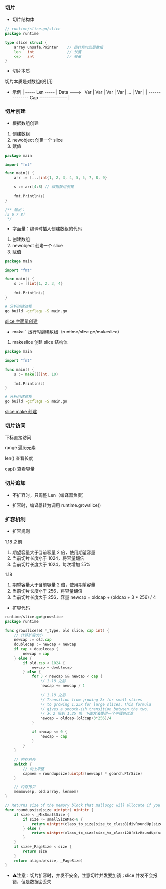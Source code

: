 ### 切片

* 切片结构体

```go
// runtime/slice.go/slice
package runtime

type slice struct {
	array unsafe.Pointer    // 指针指向底层数组
	len   int               // 长度
	cap   int               // 容量
}
```


* 切片本质

切片本质是对数组的引用


* 示例
          | ----- Len ----- |
Data ---> | Var | Var | Var | Var | ... | Var |
          | -------------- Cap -------------- |


### 切片创建

* 根据数组创建

1. 创建数组
2. newobject 创建一个 slice
3. 赋值

```go
package main

import "fmt"

func main() {
	arr := [...]int{1, 2, 3, 4, 5, 6, 7, 8, 9}

	s := arr[4:8] // 根据数组创建
	
	fmt.Println(s)
}

/** 输出：
[5 6 7 8]
 */
```


* 字面量：编译时插入创建数组的代码

1. 创建数组
2. newobject 创建一个 slice
3. 赋值

```go
package main

import "fmt"

func main() {
	s := []int{1, 2, 3, 4}
	
	fmt.Println(s)
}
```

```bash
# 分析创建过程
go build -gcflags -S main.go
```

[slice 字面量创建](images/slice字面量创建.png)


* make：运行时创建数组（runtime/slice.go/makeslice）

1. makeslice 创建 slice 结构体

```go
package main

import "fmt"

func main() {
	s := make([]int, 10)
	
	fmt.Println(s)
}
```

```bash
# 分析创建过程
go build -gcflags -S main.go
```

[slice make 创建](images/slice%20make%20创建.png)


### 切片访问

下标直接访问

range 遍历元素

len() 查看长度

cap() 查看容量


### 切片追加

* 不扩容时，只调整 Len（编译器负责）


* 扩容时，编译器转为调用 runtime.growslice()


### 扩容机制

* 扩容规则

1.18 之前

1. 期望容量大于当前容量 2 倍，使用期望容量
2. 当前切片长度小于 1024，将容量翻倍
3. 当前切片长度大于 1024，每次增加 25%

1.18

1. 期望容量大于当前容量 2 倍，使用期望容量
2. 当前切片长度小于 256，将容量翻倍
3. 当前切片长度大于 256，容量 newcap = oldcap + (oldcap + 3 * 256) / 4


* 扩容代码

```go
runtime/slice.go/growslice
package runtime

func growslice(et *_type, old slice, cap int) {
    // 计算扩容大小
	newcap := old.cap
	doublecap := newcap + newcap
	if cap > doublecap {
		newcap = cap
	} else {
		if old.cap < 1024 {
			newcap = doublecap
		} else {
			for 0 < newcap && newcap < cap {
			    // 1.18 之前
				newcap += newcap / 4
				
				// 1.18 之后
				// Transition from growing 2x for small slices
                // to growing 1.25x for large slices. This formula
                // gives a smooth-ish transition between the two.
                // 从 2 倍到 1.25 倍，下面方法提供一个平缓的过渡
				newcap = oldcap+(oldcap+3*256)/4
			}
			
			if newcap <= 0 {
				newcap = cap
			}
		}
	}
    
	// 内存对齐
    switch {
        // 向上取整
        capmem = roundupsize(uintptr(newcap) * goarch.PtrSize)
    }
	
	// 内存拷贝
    memmove(p, old.array, lenmem)
}

// Returns size of the memory block that mallocgc will allocate if you ask for the size.
func roundupsize(size uintptr) uintptr {
	if size < _MaxSmallSize {
		if size <= smallSizeMax-8 {
			return uintptr(class_to_size[size_to_class8[divRoundUp(size, smallSizeDiv)]])
		} else {
			return uintptr(class_to_size[size_to_class128[divRoundUp(size-smallSizeMax, largeSizeDiv)]])
		}
	}
	if size+_PageSize < size {
		return size
	}
	return alignUp(size, _PageSize)
}
```


* ⚠️注意：切片扩容时，并发不安全，注意切片并发要加锁；slice 并发不会报错，但是数据会丢失
